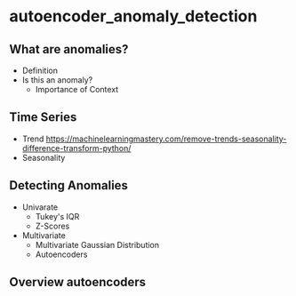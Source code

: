 # autoencoder_anomaly_detection

## What are anomalies?
* Definition
* Is this an anomaly?
  * Importance of Context
## Time Series
 * Trend
 https://machinelearningmastery.com/remove-trends-seasonality-difference-transform-python/
 * Seasonality
## Detecting Anomalies
* Univarate
  * Tukey's IQR
  * Z-Scores
* Multivariate
  * Multivariate Gaussian Distribution
  * Autoencoders
## Overview autoencoders
